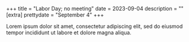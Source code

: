 +++
title = "Labor Day; no meeting"
date = 2023-09-04
description = ""
[extra]
prettydate = "September 4"
+++

Lorem ipsum dolor sit amet, consectetur adipiscing elit, sed do eiusmod tempor incididunt ut labore et dolore magna aliqua.